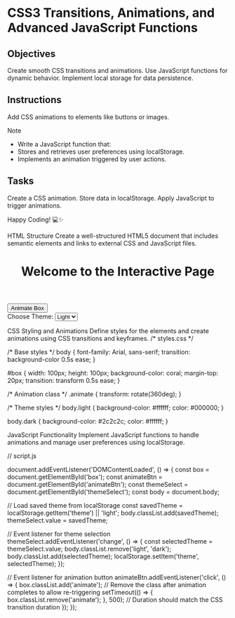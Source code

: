 # CSS3 Transitions, Animations, and Advanced JavaScript Functions

## Objectives

Create smooth CSS transitions and animations.
Use JavaScript functions for dynamic behavior.
Implement local storage for data persistence.

## Instructions
Add CSS animations to elements like buttons or images.

>[!NOTE]
> - Write a JavaScript function that:
> - Stores and retrieves user preferences using localStorage.
> - Implements an animation triggered by user actions.

## Tasks

Create a CSS animation.
Store data in localStorage.
Apply JavaScript to trigger animations.

Happy Coding! 💻✨

HTML Structure
Create a well-structured HTML5 document that includes semantic elements and links to external CSS and JavaScript files.
<!DOCTYPE html>
<html lang="en">
<head>
  <meta charset="UTF-8" />
  <meta name="viewport" content="width=device-width, initial-scale=1.0"/>
  <title>Interactive UI with Animations</title>
  <link rel="stylesheet" href="styles.css" />
</head>
<body>
  <header>
    <h1>Welcome to the Interactive Page</h1>
  </header>
  <main>
    <button id="animateBtn">Animate Box</button>
    <div id="box"></div>
    <section>
      <label for="themeSelect">Choose Theme:</label>
      <select id="themeSelect">
        <option value="light">Light</option>
        <option value="dark">Dark</option>
      </select>
    </section>
  </main>
  <script src="script.js"></script>
</body>
</html>

CSS Styling and Animations
Define styles for the elements and create animations using CSS transitions and keyframes.
/* styles.css */

/* Base styles */
body {
  font-family: Arial, sans-serif;
  transition: background-color 0.5s ease;
}

#box {
  width: 100px;
  height: 100px;
  background-color: coral;
  margin-top: 20px;
  transition: transform 0.5s ease;
}

/* Animation class */
.animate {
  transform: rotate(360deg);
}

/* Theme styles */
body.light {
  background-color: #ffffff;
  color: #000000;
}

body.dark {
  background-color: #2c2c2c;
  color: #ffffff;
}

JavaScript Functionality
Implement JavaScript functions to handle animations and manage user preferences using localStorage.

// script.js

document.addEventListener('DOMContentLoaded', () => {
  const box = document.getElementById('box');
  const animateBtn = document.getElementById('animateBtn');
  const themeSelect = document.getElementById('themeSelect');
  const body = document.body;

  // Load saved theme from localStorage
  const savedTheme = localStorage.getItem('theme') || 'light';
  body.classList.add(savedTheme);
  themeSelect.value = savedTheme;

  // Event listener for theme selection
  themeSelect.addEventListener('change', () => {
    const selectedTheme = themeSelect.value;
    body.classList.remove('light', 'dark');
    body.classList.add(selectedTheme);
    localStorage.setItem('theme', selectedTheme);
  });

  // Event listener for animation button
  animateBtn.addEventListener('click', () => {
    box.classList.add('animate');
    // Remove the class after animation completes to allow re-triggering
    setTimeout(() => {
      box.classList.remove('animate');
    }, 500); // Duration should match the CSS transition duration
  });
});

